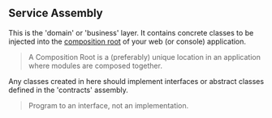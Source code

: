 ## Service Assembly
This is the 'domain' or 'business' layer. It contains concrete classes to be injected into the [composition root](http://blog.ploeh.dk/2011/07/28/CompositionRoot/) of your web (or console) application.

> A Composition Root is a (preferably) unique location in an application where modules are composed together.

Any classes created in here should implement interfaces or abstract classes defined in the 'contracts' assembly. 

> Program to an interface, not an implementation.
